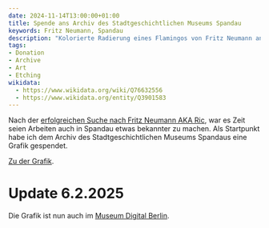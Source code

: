 ```yaml
---
date: 2024-11-14T13:00:00+01:00
title: Spende ans Archiv des Stadtgeschichtlichen Museums Spandau
keywords: Fritz Neumann, Spandau
description: "Kolorierte Radierung eines Flamingos von Fritz Neumann an das Archiv Spandau gespendet"
tags:
- Donation
- Archive
- Art
- Etching
wikidata:
  - https://www.wikidata.org/wiki/Q76632556
  - https://www.wikidata.org/entity/Q3901583
---
```


Nach der [erfolgreichen Suche nach Fritz Neumann AKA Ric](/post/ric-unknownartist/), war es Zeit seien Arbeiten auch in Spandau etwas bekannter zu machen. Als Startpunkt habe ich dem Archiv des Stadtgeschichtlichen Museums Spandaus eine Grafik gespendet.

<!--more-->

[Zu der Grafik](/collections/donations/spandau/).

# Update 6.2.2025

Die Grafik ist nun auch im [Museum Digital Berlin](https://berlin.museum-digital.de/object/223710).
